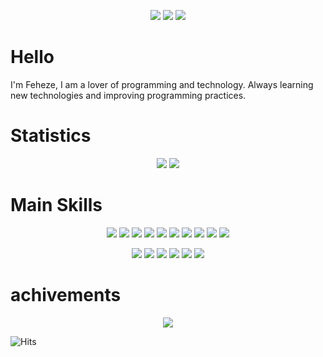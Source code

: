 

<p align="center">
<a href = "mailto:feheze@gmail.com"><img src="https://img.shields.io/badge/Gmail-D14836?style=for-the-badge&logo=gmail&logoColor=white"target="_blank"></a>
  <a href="https://www.linkedin.com/in/josevieira-analyst-developer/" target="_blank"><img src="https://img.shields.io/badge/-LinkedIn-%230077B5?style=for-the-badge&logo=linkedin&logoColor=white" target="_blank"></a>   
    <a href="https://discord.com/users/feheze#4387" target="_blank"><img src="https://img.shields.io/badge/Discord-%235865F2.svg?style=for-the-badge&logo=discord&logoColor=white" target="_blank"></a>   
  
  
  
<p/>

# Hello
I'm Feheze, I am a lover of programming and technology.
Always learning new technologies and improving  programming practices.


# Statistics
<p align="center">
<img src="https://github-readme-stats.vercel.app/api?username=feheze&show_icons=true&include_all_commits=true&line_height=33&count_private=true&theme=radical">
<img src="https://github-readme-stats.vercel.app/api/top-langs?username=feheze&langs_count=4&count_private=true&theme=radical">
</p>


# Main Skills

<p align="center">
  <img src="https://img.shields.io/badge/-CSHARP-2e3440?logoColor=81a1c1&logo=CSHARP" />
  <img src="https://img.shields.io/badge/-PHP-2e3440?logoColor=81a1c1&logo=PHP" />
  <img src="https://img.shields.io/badge/-Python-2e3440?logoColor=81a1c1&logo=PYTHON" />
  <img src="https://img.shields.io/badge/-JavaScript-2e3440?logoColor=81a1c1&logo=Javascript" />
  <img src="https://img.shields.io/badge/-Angular-2e3440?logoColor=81a1c1&logo=Angular" />
  <img src="https://img.shields.io/badge/-React-2e3440?logoColor=81a1c1&logo=React" />
  <img src="https://img.shields.io/badge/-PostgreSQL-2e3440?logoColor=81a1c1&logo=PostgreSql" />
  <img src="https://img.shields.io/badge/-MySQL-2e3440?logoColor=81a1c1&logo=MySQL" />
  <img src="https://img.shields.io/badge/-MSSqlServer-2e3440?logoColor=81a1c1&logo=microsoft sql serve" />
  <img src="https://img.shields.io/badge/-MongoDB-2e3440?logoColor=81a1c1&logo=MongoDB" />
</p>

<p align="center">
  <img src="https://img.shields.io/badge/-Git-2e3440?logoColor=81a1c1&logo=git" />
  <img src="https://img.shields.io/badge/-Github-2e3440?logoColor=81a1c1&logo=github" />
  <img src="https://img.shields.io/badge/-Linux-2e3440?logoColor=81a1c1&logo=linux" />
  <img src="https://img.shields.io/badge/-GCP-2e3440?logoColor=81a1c1&logo=GoogleCloud" />
  <img src="https://img.shields.io/badge/-Azure-2e3440?logoColor=81a1c1&logo=microsoftazure" />
  <img src="https://img.shields.io/badge/-Ubuntu-2e3440?logoColor=81a1c1&logo=ubuntu" />
</p>

# achivements

<p align="center"><a href="#">
  <img src="https://github-profile-trophy.vercel.app/?username=feheze&margin-w=28&margin-h=15&theme=nord" />
</p></a></p>

  


![Hits](https://hits-app.vercel.app/hits?url=https%3A%2F%2Fgithub.com%2FFeheze&bgRight=aa88ff)
